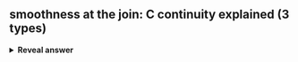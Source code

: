 ## smoothness at the join: C continuity explained (3 types)
<details>
<summary><b>Reveal answer</b></summary>
C0 continuity: segments meet<br><img src="../../../../../media/paste-e6309b229d462955f32c00a72fdb100ae519a282.jpg"><br><br>C1 continuity: segments meet and tangents are equal (first derivates are equal)<br><img src="../../../../../media/paste-313e5909e47fdcc80dd8e3aac0626cd80b07256c.jpg"><br><br>C2 continuity: first and second derivatives are equal<br><img src="../../../../../media/paste-f6839583cdf4d73fa8216b759eeed85b42c59407.jpg">
</details>
